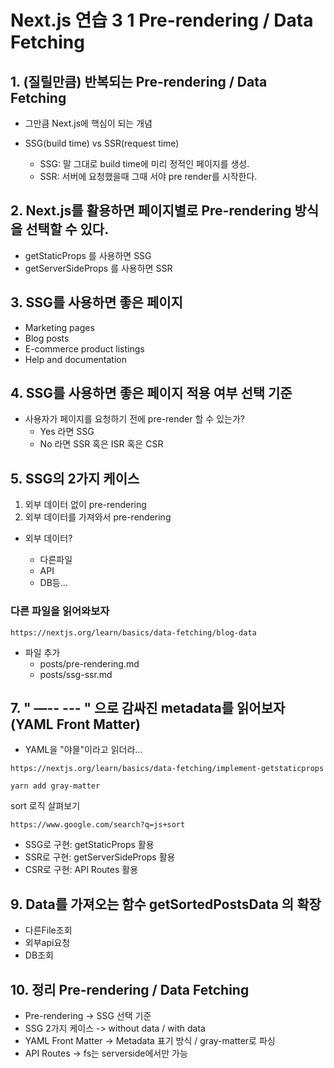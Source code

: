 # Next.js 연습 3 1 Pre-rendering / Data Fetching

## 1. (질릴만큼) 반복되는 Pre-rendering / Data Fetching

- 그만큼 Next.js에 핵심이 되는 개념
- SSG(build time) vs SSR(request time)

  - SSG: 말 그대로 build time에 미리 정적인 페이지를 생성.
  - SSR: 서버에 요청했을때 그때 서야 pre render를 시작한다.

## 2. Next.js를 활용하면 페이지별로 Pre-rendering 방식을 선택할 수 있다.

- getStaticProps 를 사용하면 SSG
- getServerSideProps 를 사용하면 SSR

## 3. SSG를 사용하면 좋은 페이지

- Marketing pages
- Blog posts
- E-commerce product listings
- Help and documentation

## 4. SSG를 사용하면 좋은 페이지 적용 여부 선택 기준

- 사용자가 페이지를 요청하기 전에 pre-render 할 수 있는가?
  - Yes 라면 SSG
  - No 라면 SSR 혹은 ISR 혹은 CSR

## 5. SSG의 2가지 케이스

1. 외부 데이터 없이 pre-rendering
2. 외부 데이터를 가져와서 pre-rendering

- 외부 데이터?

  - 다른파일
  - API
  - DB등...

### 다른 파일을 읽어와보자

```
https://nextjs.org/learn/basics/data-fetching/blog-data
```

- 파일 추가
  - posts/pre-rendering.md
  - posts/ssg-ssr.md

## 7. " —-- --- " 으로 감싸진 metadata를 읽어보자 (YAML Front Matter)

- YAML을 "야믈"이라고 읽더라...

```
https://nextjs.org/learn/basics/data-fetching/implement-getstaticprops
```

```
yarn add gray-matter
```

sort 로직 살펴보기

```
https://www.google.com/search?q=js+sort
```

- SSG로 구현: getStaticProps 활용
- SSR로 구현: getServerSideProps 활용
- CSR로 구현: API Routes 활용

## 9. Data를 가져오는 함수 getSortedPostsData 의 확장

- 다른File조회
- 외부api요청
- DB조회

## 10. 정리 Pre-rendering / Data Fetching

- Pre-rendering -> SSG 선택 기준
- SSG 2가지 케이스 -> without data / with data
- YAML Front Matter -> Metadata 표기 방식 / gray-matter로 파싱
- API Routes -> fs는 serverside에서만 가능

